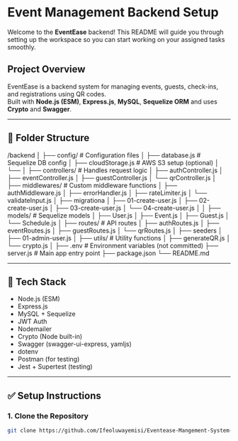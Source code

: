# Event Management Backend Setup
Welcome to the **EventEase** backend! This README will guide you through setting up the workspace so you can start working on your assigned tasks smoothly.


## Project Overview
EventEase is a backend system for managing events, guests, check-ins, and registrations using QR codes.  
Built with **Node.js (ESM)**, **Express.js**, **MySQL**, **Sequelize ORM** and uses **Crypto** and **Swagger**.


---

## 📁 Folder Structure
/backend
│
├── config/ # Configuration files
│ ├── database.js # Sequelize DB config
│ ├── cloudStorage.js # AWS S3 setup (optional)
│ └── 
│
├── controllers/ # Handles request logic
│ ├── authController.js
│ ├── eventController.js
│ ├── guestController.js
│ └── qrController.js
│
├── middlewares/ # Custom middleware functions
│ ├── authMiddleware.js
│ ├── errorHandler.js
│ ├── rateLimiter.js
│ └── validateInput.js
│
├── migrationa
│ ├── 01-create-user.js
│ ├── 02-create-user.js
│ ├── 03-create-user.js
│ └── 04-create-user.js
│
│
├── models/ # Sequelize models
│ ├── User.js
│ ├── Event.js
│ ├── Guest.js
│ └── Schedule.js
│
├── routes/ # API routes
│ ├── authRoutes.js
│ ├── eventRoutes.js
│ ├── guestRoutes.js
│ └── qrRoutes.js
│
├── seeders
│ ├── 01-admin-user.js
│
├── utils/ # Utility functions
│ ├── generateQR.js
│ └── crypto.js
│
├── .env # Environment variables (not committed)
├── server.js # Main app entry point
├── package.json
└── README.md


---

## 🧰 Tech Stack

- Node.js (ESM)
- Express.js
- MySQL + Sequelize
- JWT Auth
- Nodemailer
- Crypto (Node built-in)
- Swagger (swagger-ui-express, yamljs)
- dotenv
- Postman (for testing)
- Jest + Supertest (testing)

---

## ✅ Setup Instructions

### 1. Clone the Repository

```bash
git clone https://github.com/Ifeoluwayemisi/Eventease-Mangement-System-Capstone-Project-.git





